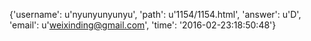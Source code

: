 {'username': u'nyunyunyunyu', 'path': u'1154/1154.html', 'answer': u'D', 'email': u'weixinding@gmail.com', 'time': '2016-02-23:18:50:48'}